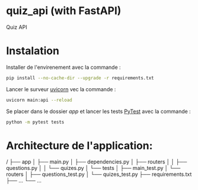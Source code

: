 # quiz_api (with FastAPI)
Quiz API  

# Instalation

Installer de l'envirenement avec la commande :
```bash
pip install --no-cache-dir --upgrade -r requirements.txt
```

Lancer le surveur [uvicorn](https://www.uvicorn.org/)  vec la commande :

```bash
uvicorn main:api --reload
```
Se placer dans le dossier _app_ et lancer les tests  [PyTest](https://docs.pytest.org) avec la commande :

```bash
python -m pytest tests
```

# Architecture de l'application:

/
├── app
│   ├── main.py
│   ├── dependencies.py
│   ├── routers
│   │   ├── questions.py
│   │   └── quizes.py
│   └── tests
│       ├── main_test.py
│       └── routers
│           ├── questions_test.py
│           └── quizes_test.py
├── requirements.txt
├── ...
└── ...